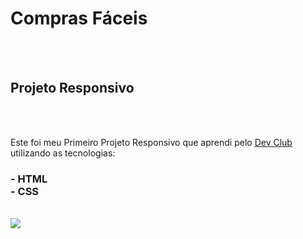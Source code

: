 <h1>Compras Fáceis </h1>
<br>
<br>
<h2> Projeto Responsivo </h2>
<br>
<br> 
<p> Este foi meu Primeiro Projeto Responsivo que aprendi pelo <a href="https://rodolfomori.com.br/devclub">Dev Club</a> <br>
utilizando as tecnologias:</p>
<h3>
- HTML 
<br>
- CSS
</h3>
<br> 
<ima src="https://github.com/Andreza27/Projeto-03/blob/main/imagem/Captura%20de%20tela%202025-02-10%20173015.png?raw=true" />
<img src="https://github.com/Andreza27/Projeto-03/blob/main/imagem/Captura%20de%20tela%202025-02-10%20173054.png?raw=true" />
